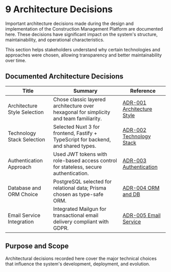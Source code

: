 # 9 Architecture Decisions

Important architecture decisions made during the design and implementation of the Construction Management Platform are documented here. These decisions have significant impact on the system's structure, maintainability, and operational characteristics.

This section helps stakeholders understand why certain technologies and approaches were chosen, allowing transparency and better maintainability over time.

## Documented Architecture Decisions

| Title                            | Summary                                                      | Reference                                      |
|---------------------------------|--------------------------------------------------------------|------------------------------------------------|
| Architecture Style Selection     | Chose classic layered architecture over hexagonal for simplicity and team familiarity. | [ADR-001 Architecture Style](./adrs/adr-1-architecture-style.md) |
| Technology Stack Selection       | Selected Nuxt 3 for frontend, Fastify + TypeScript for backend, and shared types.       | [ADR-002 Technology Stack](./adrs/adr-2-technology-stack.md)   |
| Authentication Approach          | Used JWT tokens with role-based access control for stateless, secure authentication.    | [ADR-003 Authentication](./adrs/adr-3-authentication.md)     |
| Database and ORM Choice          | PostgreSQL selected for relational data; Prisma chosen as type-safe ORM.                | [ADR-004 ORM and DB](./adrs/adr-4-orm-and-db.md)        |
| Email Service Integration        | Integrated Mailgun for transactional email delivery compliant with GDPR.                | [ADR-005 Email Service](./adrs/adr-5-email.md) |

## Purpose and Scope

Architectural decisions recorded here cover the major technical choices that influence the system's development, deployment, and evolution.

